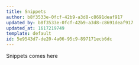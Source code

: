 ```yaml
---
title: Snippets
author: b8f3533e-0fcf-42b9-a3d8-c8691deaf917
updated_by: b8f3533e-0fcf-42b9-a3d8-c8691deaf917
updated_at: 1617219749
template: default
id: 5e9543d7-de20-4a06-95c9-897171ecb6dc
---
```

Snippets comes here